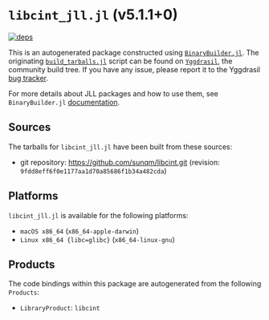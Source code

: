# `libcint_jll.jl` (v5.1.1+0)

[![deps](https://juliahub.com/docs/libcint_jll/deps.svg)](https://juliahub.com/ui/Packages/libcint_jll/Dn9kO?page=2)

This is an autogenerated package constructed using [`BinaryBuilder.jl`](https://github.com/JuliaPackaging/BinaryBuilder.jl). The originating [`build_tarballs.jl`](https://github.com/JuliaPackaging/Yggdrasil/blob/09b01afdcbbc93896a1ea87693998c69aade5760/L/libcint/build_tarballs.jl) script can be found on [`Yggdrasil`](https://github.com/JuliaPackaging/Yggdrasil/), the community build tree.  If you have any issue, please report it to the Yggdrasil [bug tracker](https://github.com/JuliaPackaging/Yggdrasil/issues).

For more details about JLL packages and how to use them, see `BinaryBuilder.jl` [documentation](https://juliapackaging.github.io/BinaryBuilder.jl/dev/jll/).

## Sources

The tarballs for `libcint_jll.jl` have been built from these sources:

* git repository: https://github.com/sunqm/libcint.git (revision: `9fdd8eff6f0e1177aa1d70a85686f1b34a482cda`)

## Platforms

`libcint_jll.jl` is available for the following platforms:

* `macOS x86_64` (`x86_64-apple-darwin`)
* `Linux x86_64 {libc=glibc}` (`x86_64-linux-gnu`)

## Products

The code bindings within this package are autogenerated from the following `Products`:

* `LibraryProduct`: `libcint`
